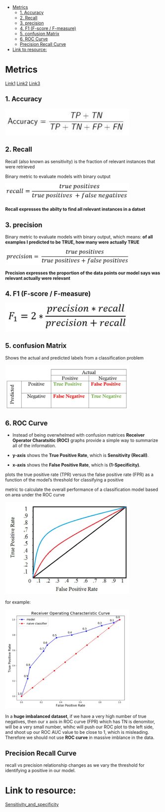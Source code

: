 
<!--ts-->
   * [Metrics](#metrics)
      * [1. Accuracy](#1-accuracy)
      * [2. Recall](#2-recall)
      * [3. precision](#3-precision)
      * [4. F1 (F-score / F-measure)](#4-f1-f-score--f-measure)
      * [5. confusion Matrix](#5-confusion-matrix)
      * [6. ROC Curve](#6-roc-curve)
      * [Precision Recall Curve](#precision-recall-curve)
   * [Link to resource:](#link-to-resource)

<!-- Added by: gil_diy, at: Wed 16 Feb 2022 13:36:50 IST -->

<!--te-->
# Metrics


[Link1](https://youtu.be/aWAnNHXIKww)
[Link2](https://youtu.be/A_ZKMsZ3f3o)
[Link3](https://youtu.be/A_ZKMsZ3f3o)

## 1. Accuracy

<p align="center" style="width:400px;" >
  <img src="images/metrics/accuracy.jpg" title="tool tip here">
</p>


## 2. Recall

Recall (also known as sensitivity) is the fraction of relevant instances that were retrieved

Binary metric to evaluate models with binary output

<p align="center" style="width:400px;" >
  <img src="images/metrics/recall.jpg" title="tool tip here">
</p>


**Recall expresses the abilty to find all relevant instances in a datset**

## 3. precision

Binary metric to evaluate models with binary output, which means:
**of all examples I predicted to be TRUE, how many were actually TRUE**

<p align="center" style="width:400px;" >
  <img src="images/metrics/precision.jpg" title="tool tip here">
</p>


**Precision expresses the proportion of the data points our model says was relevant actually were relevant**


## 4. F1 (F-score / F-measure)

<p align="center"  style="width:400px;" >
  <img src="images/metrics/f1.jpg" title="tool tip here">
</p>


## 5. confusion Matrix

Shows the actual and predicted labels from a classification problem

<p align="center" style="width:400px;" >
  <img src="images/metrics/confusion_metrics.jpg" title="tool tip here">
</p>

## 6. ROC Curve


* Instead of being overwhelmed with confusion matrices **Receiver Operator Charatsitic (ROC)** graphs provide a simple way to summarize all of the information.


* **y-axis** shows the **True Positive Rate**, which is **Sensitivity (Recall)**.

* **x-axis** shows the **False Positive Rate**, which is **(1-Specificity)**.


plots the true positive rate (TPR) versus the false positive rate (FPR) as a function of the model’s threshold for classifying a positive

metric to calculate the overall performance of a classification model based on area under the ROC curve

<p align="center" style="width:400px;">
  <img src="images/metrics/roc.jpg" title="tool tip here">
</p>


for example: 

<p align="center" style="width:400px;">
  <img src="images/metrics/roc2.jpg" title="tool tip here">
</p>

In a **huge imbalanced dataset**, if we have a very high number of true negatives, then our x axis in ROC curve (FPR) which has TN is denomitor, will be a very small number, whihc will push our ROC plot to the left side,
and shoot up our ROC AUC value to be close to 1, which is misleading.
Therefore we should not use **ROC curve** in massive imblance in the data.

## Precision Recall Curve



 recall vs precision relationship changes as we vary the threshold for identifying a positive in our model. 

# Link to resource:

[Sensitivity_and_specificity](https://en.wikipedia.org/wiki/Sensitivity_and_specificity)